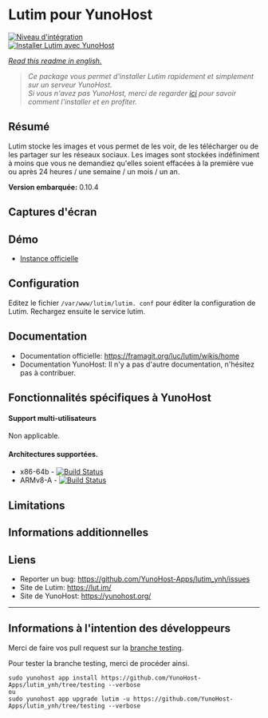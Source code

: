 # Lutim pour YunoHost

[![Niveau d'intégration](https://dash.yunohost.org/integration/lutim.svg)](https://dash.yunohost.org/appci/app/lutim)  
[![Installer Lutim avec YunoHost](https://install-app.yunohost.org/install-with-yunohost.png)](https://install-app.yunohost.org/?app=lutim)

*[Read this readme in english.](./README.md)*

> *Ce package vous permet d'installer Lutim rapidement et simplement sur un serveur YunoHost.  
Si vous n'avez pas YunoHost, merci de regarder [ici](https://yunohost.org/#/install_fr) pour savoir comment l'installer et en profiter.*

## Résumé

Lutim stocke les images et vous permet de les voir, de les télécharger ou de les partager sur les réseaux sociaux.
Les images sont stockées indéfiniment à moins que vous ne demandiez qu'elles soient effacées à la première vue ou après 24 heures / une semaine / un mois / un an.

**Version embarquée:** 0.10.4

## Captures d'écran

## Démo

* [Instance officielle](https://lut.im/)

## Configuration

Editez le fichier `/var/www/lutim/lutim. conf` pour éditer la configuration de Lutim.
Rechargez ensuite le service lutim.

## Documentation

 * Documentation officielle: https://framagit.org/luc/lutim/wikis/home
 * Documentation YunoHost: Il n'y a pas d'autre documentation, n'hésitez pas à contribuer.

## Fonctionnalités spécifiques à YunoHost

#### Support multi-utilisateurs

Non applicable.

#### Architectures supportées.

* x86-64b - [![Build Status](https://ci-apps.yunohost.org/jenkins/job/lutim%20(Community)/badge/icon)](https://ci-apps.yunohost.org/jenkins/job/lutim%20(Community)/)
* ARMv8-A - [![Build Status](https://ci-apps-arm.yunohost.org/jenkins/job/lutim%20(Community)%20(%7EARM%7E)/badge/icon)](https://ci-apps-arm.yunohost.org/jenkins/job/lutim%20(Community)%20(%7EARM%7E)/)

## Limitations

## Informations additionnelles

## Liens

 * Reporter un bug: https://github.com/YunoHost-Apps/lutim_ynh/issues
 * Site de Lutim: https://lut.im/
 * Site de YunoHost: https://yunohost.org/

---

Informations à l'intention des développeurs
----------------

Merci de faire vos pull request sur la [branche testing](https://github.com/YunoHost-Apps/lutim_ynh/tree/testing).

Pour tester la branche testing, merci de procéder ainsi.
```
sudo yunohost app install https://github.com/YunoHost-Apps/lutim_ynh/tree/testing --verbose
ou
sudo yunohost app upgrade lutim -u https://github.com/YunoHost-Apps/lutim_ynh/tree/testing --verbose
```
